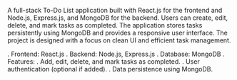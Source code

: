 
A full-stack To-Do List application built with React.js for the frontend and Node.js, Express.js, and MongoDB for the backend. Users can create, edit, delete, and mark tasks as completed. The application stores tasks persistently using MongoDB and provides a responsive user interface. The project is designed with a focus on clean UI and efficient task management.

. Frontend: React.js
. Backend: Node.js, Express.js
. Database: MongoDB
. Features:
. Add, edit, delete, and mark tasks as completed.
. User authentication (optional if added).
. Data persistence using MongoDB.
